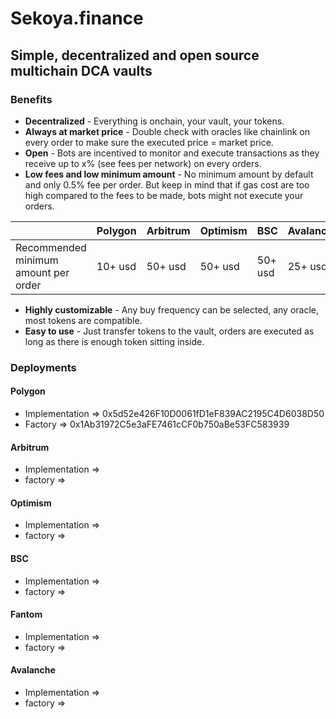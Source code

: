 # Sekoya.finance

## Simple, decentralized and open source multichain DCA vaults

### Benefits

- **Decentralized** - Everything is onchain, your vault, your tokens.
- **Always at market price** - Double check with oracles like chainlink on every order to make sure the executed price = market price.
- **Open** - Bots are incentived to monitor and execute transactions as they receive up to x% (see fees per network) on every orders.
- **Low fees and low minimum amount** - No minimum amount by default and only 0.5% fee per order. But keep in mind that if gas cost are too high compared to the fees to be made, bots might not execute your orders.

|                                      | Polygon | Arbitrum | Optimism | BSC    | Avalanche | Fantom |
|--------------------------------------|---------|----------|----------|--------|-----------|--------|
| Recommended minimum amount per order | 10+ usd | 50+ usd  | 50+ usd  | 50+ usd| 25+ usd   | 25+ usd|

- **Highly customizable** - Any buy frequency can be selected, any oracle, most tokens are compatible.
- **Easy to use** - Just transfer tokens to the vault, orders are executed as long as there is enough token sitting inside.

### Deployments

#### Polygon

- Implementation => 0x5d52e426F10D0061fD1eF839AC2195C4D6038D50
- Factory => 0x1Ab31972C5e3aFE7461cCF0b750aBe53FC583939

#### Arbitrum

- Implementation => 
- factory => 

#### Optimism

- Implementation => 
- factory => 

#### BSC

- Implementation => 
- factory => 

#### Fantom

- Implementation => 
- factory => 

#### Avalanche

- Implementation => 
- factory => 
